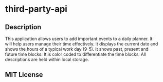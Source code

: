 # third-party-api

## Description
This application allows users to add important events to a daily planner. It will help users manage their time effectively. It displays the current date and shows the hours of a typical work day (9-5). It shows past, present and future time blocks. It is color coded to differentiate
the time blocks. All descriptions are held within local storage. 

## MIT License